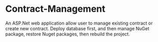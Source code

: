 # Contract-Management
An ASP.Net web application allow user to manage existing contract or create new contract.
Deploy database first, and then manage NuGet package, restore Nuget packages, then rebuild the project.
